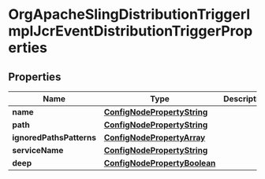 
# OrgApacheSlingDistributionTriggerImplJcrEventDistributionTriggerProperties

## Properties
Name | Type | Description | Notes
------------ | ------------- | ------------- | -------------
**name** | [**ConfigNodePropertyString**](ConfigNodePropertyString.md) |  |  [optional]
**path** | [**ConfigNodePropertyString**](ConfigNodePropertyString.md) |  |  [optional]
**ignoredPathsPatterns** | [**ConfigNodePropertyArray**](ConfigNodePropertyArray.md) |  |  [optional]
**serviceName** | [**ConfigNodePropertyString**](ConfigNodePropertyString.md) |  |  [optional]
**deep** | [**ConfigNodePropertyBoolean**](ConfigNodePropertyBoolean.md) |  |  [optional]



